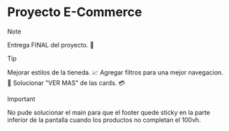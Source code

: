 # Proyecto E-Commerce

> [!NOTE]
> Entrega FINAL del proyecto. 📝

> [!TIP]
> Mejorar estilos de la tieneda. 📈
> Agregar filtros para una mejor navegacion. 🧭
> Solucionar "VER MAS" de las cards. 💳

> [!IMPORTANT]
> No pude solucionar el main para que el footer quede sticky en la parte inferior de la pantalla cuando los productos no completan el 100vh.

